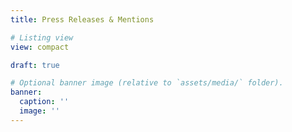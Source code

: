 ```yaml
---
title: Press Releases & Mentions

# Listing view
view: compact

draft: true

# Optional banner image (relative to `assets/media/` folder).
banner:
  caption: ''
  image: ''
---
```

